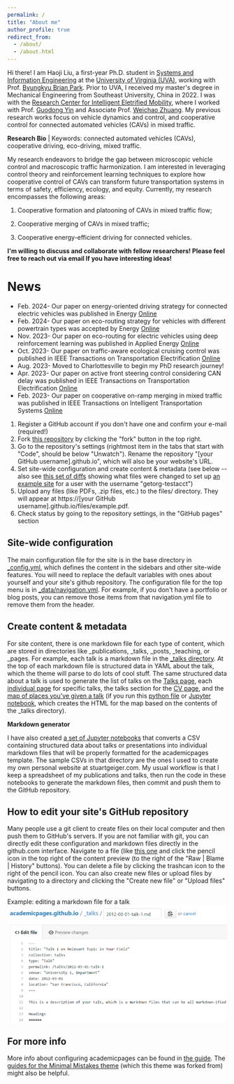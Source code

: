 ```yaml
---
permalink: /
title: "About me"
author_profile: true
redirect_from: 
  - /about/
  - /about.html
---
```


Hi there! I am Haoji Liu, a first-year Ph.D. student in [Systems and Information Engineering](https://engineering.virginia.edu/departments/systems-and-information-engineering) at the [University of Virginia (UVA)](https://www.virginia.edu/), working with Prof. [Byungkyu Brian Park](https://engineering.virginia.edu/faculty/b-brian-park). Prior to UVA, I received my master's degree in Mechanical Engineering from Southeast University, China in 2022. I was with the [Research Center for Intelligent Eletrified Mobility](https://ciem.seu.edu.cn/_s508/main.psp), where I worked with Prof. [Guodong Yin](https://me.seu.edu.cn/ygd/listm.htm) and Associate Prof. [Weichao Zhuang](https://me.seu.edu.cn/zwc1/list.htm). My previous research works focus on vehicle dynamics and control, and cooperative control for connected automated vehicles (CAVs) in mixed traffic.

**Research Bio** | Keywords: connected automated vehicles (CAVs), cooperative driving, eco-driving, mixed traffic. 


My research endeavors to bridge the gap between microscopic vehicle control and macroscopic traffic harmonization. I am interested in leveraging control theory and reinforcement learning techniques to explore how cooperative control of CAVs can transform future transportation systems in terms of safety, efficiency, ecology, and equity. Currently, my research encompasses the following areas: 

1) Cooperative formation and platooning of CAVs in mixed traffic flow; 

2) Cooperative merging of CAVs in mixed traffic; 

3) Cooperative energy-efficient driving for connected vehicles. 

**I'm willing to discuss and collaborate with fellow researchers! Please feel free to reach out via email If you have interesting ideas!**

News
======

* Feb. 2024- Our paper on energy-oriented driving strategy for connected electric vehicles was published in Energy [Online](https://www.sciencedirect.com/science/article/pii/S0360544223033108)
* Feb. 2024- Our paper on eco-routing strategy for vehicles with different powertrain types was accepted by Energy [Online](https://www.sciencedirect.com/science/article/pii/S0360544224003554)
* Nov. 2023- Our paper on eco-routing for electric vehicles using deep reinforcement learning was published in Applied Energy [Online](https://www.sciencedirect.com/science/article/pii/S0306261923010759)
* Oct. 2023- Our paper on traffic-aware ecological cruising control was published in IEEE Transactions on Transportation Electrification [Online](https://ieeexplore.ieee.org/abstract/document/10287643)
* Aug. 2023- Moved to Charlottesville to begin my PhD research journey! 
* Apr. 2023- Our paper on active front steering control considering CAN delay was published in IEEE Transactions on Transportation Electrification [Online](https://ieeexplore.ieee.org/xpl/RecentIssue.jsp?punumber=6687316)
* Feb. 2023- Our paper on cooperative on-ramp merging in mixed traffic was published in IEEE Transactions on Intelligent Transportation Systems [Online](https://ieeexplore.ieee.org/abstract/document/10053376)

1. Register a GitHub account if you don't have one and confirm your e-mail (required!)
1. Fork [this repository](https://github.com/academicpages/academicpages.github.io) by clicking the "fork" button in the top right. 
1. Go to the repository's settings (rightmost item in the tabs that start with "Code", should be below "Unwatch"). Rename the repository "[your GitHub username].github.io", which will also be your website's URL.
1. Set site-wide configuration and create content & metadata (see below -- also see [this set of diffs](http://archive.is/3TPas) showing what files were changed to set up [an example site](https://getorg-testacct.github.io) for a user with the username "getorg-testacct")
1. Upload any files (like PDFs, .zip files, etc.) to the files/ directory. They will appear at https://[your GitHub username].github.io/files/example.pdf.  
1. Check status by going to the repository settings, in the "GitHub pages" section

Site-wide configuration
------
The main configuration file for the site is in the base directory in [_config.yml](https://github.com/academicpages/academicpages.github.io/blob/master/_config.yml), which defines the content in the sidebars and other site-wide features. You will need to replace the default variables with ones about yourself and your site's github repository. The configuration file for the top menu is in [_data/navigation.yml](https://github.com/academicpages/academicpages.github.io/blob/master/_data/navigation.yml). For example, if you don't have a portfolio or blog posts, you can remove those items from that navigation.yml file to remove them from the header. 

Create content & metadata
------
For site content, there is one markdown file for each type of content, which are stored in directories like _publications, _talks, _posts, _teaching, or _pages. For example, each talk is a markdown file in the [_talks directory](https://github.com/academicpages/academicpages.github.io/tree/master/_talks). At the top of each markdown file is structured data in YAML about the talk, which the theme will parse to do lots of cool stuff. The same structured data about a talk is used to generate the list of talks on the [Talks page](https://academicpages.github.io/talks), each [individual page](https://academicpages.github.io/talks/2012-03-01-talk-1) for specific talks, the talks section for the [CV page](https://academicpages.github.io/cv), and the [map of places you've given a talk](https://academicpages.github.io/talkmap.html) (if you run this [python file](https://github.com/academicpages/academicpages.github.io/blob/master/talkmap.py) or [Jupyter notebook](https://github.com/academicpages/academicpages.github.io/blob/master/talkmap.ipynb), which creates the HTML for the map based on the contents of the _talks directory).

**Markdown generator**

I have also created [a set of Jupyter notebooks](https://github.com/academicpages/academicpages.github.io/tree/master/markdown_generator
) that converts a CSV containing structured data about talks or presentations into individual markdown files that will be properly formatted for the academicpages template. The sample CSVs in that directory are the ones I used to create my own personal website at stuartgeiger.com. My usual workflow is that I keep a spreadsheet of my publications and talks, then run the code in these notebooks to generate the markdown files, then commit and push them to the GitHub repository.

How to edit your site's GitHub repository
------
Many people use a git client to create files on their local computer and then push them to GitHub's servers. If you are not familiar with git, you can directly edit these configuration and markdown files directly in the github.com interface. Navigate to a file (like [this one](https://github.com/academicpages/academicpages.github.io/blob/master/_talks/2012-03-01-talk-1.md) and click the pencil icon in the top right of the content preview (to the right of the "Raw | Blame | History" buttons). You can delete a file by clicking the trashcan icon to the right of the pencil icon. You can also create new files or upload files by navigating to a directory and clicking the "Create new file" or "Upload files" buttons. 

Example: editing a markdown file for a talk
![Editing a markdown file for a talk](/images/editing-talk.png)

For more info
------
More info about configuring academicpages can be found in [the guide](https://academicpages.github.io/markdown/). The [guides for the Minimal Mistakes theme](https://mmistakes.github.io/minimal-mistakes/docs/configuration/) (which this theme was forked from) might also be helpful.
